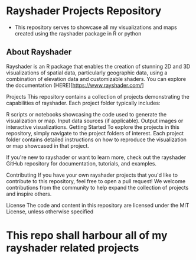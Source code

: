 # Rayshader Projects Repository
 * This repository serves to showcase all my visualizations and maps created using the rayshader package in R or python

## About Rayshader
Rayshader is an R package that enables the creation of stunning 2D and 3D visualizations of spatial data, particularly geographic data, using a combination of elevation data and customizable shaders. You can explore the documentation (HERE)[https://www.rayshader.com/]

Projects
This repository contains a collection of projects demonstrating the capabilities of rayshader. Each project folder typically includes:

R scripts or notebooks showcasing the code used to generate the visualization or map.
Input data sources (if applicable).
Output images or interactive visualizations.
Getting Started
To explore the projects in this repository, simply navigate to the project folders of interest. Each project folder contains detailed instructions on how to reproduce the visualization or map showcased in that project.

If you're new to rayshader or want to learn more, check out the rayshader GitHub repository for documentation, tutorials, and examples.

Contributing
If you have your own rayshader projects that you'd like to contribute to this repository, feel free to open a pull request! We welcome contributions from the community to help expand the collection of projects and inspire others.

License
The code and content in this repository are licensed under the MIT License, unless otherwise specified
# This repo shall harbour all of my rayshader related projects
